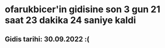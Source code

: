 # ofarukbicer'in gidisine son 3 gun 21 saat 23 dakika 24 saniye kaldi

## Gidis tarihi: 30.09.2022 :(
